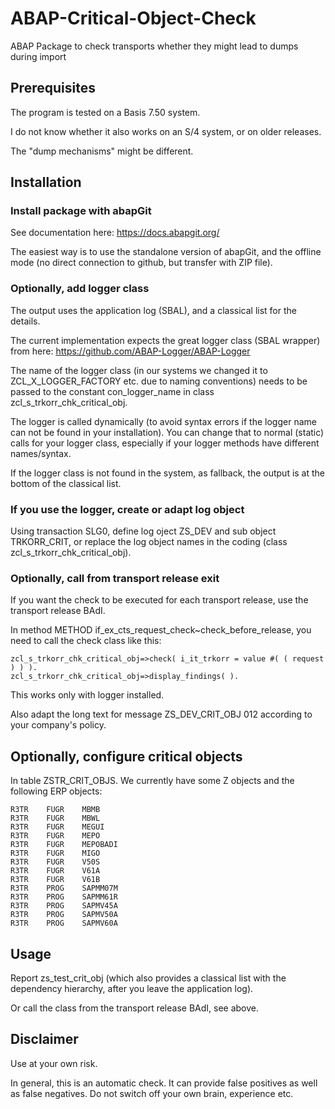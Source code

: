 # ABAP-Critical-Object-Check
ABAP Package to check transports whether they might lead to dumps during import

## Prerequisites
The program is tested on a Basis 7.50 system.

I do not know whether it also works on an S/4 system, or on older releases.

The "dump mechanisms" might be different.

## Installation

### Install package with abapGit
See documentation here: https://docs.abapgit.org/

The easiest way is to use the standalone version of abapGit, and the offline mode (no direct connection to github, but transfer with ZIP file).

### Optionally, add logger class
The output uses the application log (SBAL), and a classical list for the details.

The current implementation expects the great logger class (SBAL wrapper) from here: https://github.com/ABAP-Logger/ABAP-Logger

The name of the logger class (in our systems we changed it to ZCL_X_LOGGER_FACTORY etc. due to naming conventions) needs to be passed to the constant con_logger_name in class zcl_s_trkorr_chk_critical_obj.

The logger is called dynamically (to avoid syntax errors if the logger name can not be found in your installation). You can change that to normal (static) calls for your logger class, especially if your logger methods have different names/syntax.

If the logger class is not found in the system, as fallback, the output is at the bottom of the classical list.

### If you use the logger, create or adapt log object
Using transaction SLG0, define log oject ZS_DEV and sub object TRKORR_CRIT, or replace the log object names in the coding (class zcl_s_trkorr_chk_critical_obj).

### Optionally, call from transport release exit
If you want the check to be executed for each transport release, use the transport release BAdI.

In method METHOD if_ex_cts_request_check~check_before_release, you need to call the check class like this:

```
zcl_s_trkorr_chk_critical_obj=>check( i_it_trkorr = value #( ( request ) ) ).
zcl_s_trkorr_chk_critical_obj=>display_findings( ).
```
 
This works only with logger installed.

Also adapt the long text for message ZS_DEV_CRIT_OBJ 012 according to your company's policy.

## Optionally, configure critical objects
In table ZSTR_CRIT_OBJS. We currently have some Z objects and the following ERP objects:


```
R3TR	FUGR	MBMB
R3TR	FUGR	MBWL
R3TR	FUGR	MEGUI
R3TR	FUGR	MEPO
R3TR	FUGR	MEPOBADI
R3TR	FUGR	MIGO
R3TR	FUGR	V50S
R3TR	FUGR	V61A
R3TR	FUGR	V61B
R3TR	PROG	SAPMM07M
R3TR	PROG	SAPMM61R
R3TR	PROG	SAPMV45A
R3TR	PROG	SAPMV50A
R3TR	PROG	SAPMV60A
```

## Usage
Report zs_test_crit_obj (which also provides a classical list with the dependency hierarchy, after you leave the application log).

Or call the class from the transport release BAdI, see above.

## Disclaimer
Use at your own risk.

In general, this is an automatic check. It can provide false positives as well as false negatives. Do not switch off your own brain, experience etc.

